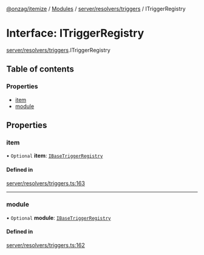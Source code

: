 [@onzag/itemize](../README.md) / [Modules](../modules.md) / [server/resolvers/triggers](../modules/server_resolvers_triggers.md) / ITriggerRegistry

# Interface: ITriggerRegistry

[server/resolvers/triggers](../modules/server_resolvers_triggers.md).ITriggerRegistry

## Table of contents

### Properties

- [item](server_resolvers_triggers.ITriggerRegistry.md#item)
- [module](server_resolvers_triggers.ITriggerRegistry.md#module)

## Properties

### item

• `Optional` **item**: [`IBaseTriggerRegistry`](server_resolvers_triggers.IBaseTriggerRegistry.md)

#### Defined in

[server/resolvers/triggers.ts:163](https://github.com/onzag/itemize/blob/5c2808d3/server/resolvers/triggers.ts#L163)

___

### module

• `Optional` **module**: [`IBaseTriggerRegistry`](server_resolvers_triggers.IBaseTriggerRegistry.md)

#### Defined in

[server/resolvers/triggers.ts:162](https://github.com/onzag/itemize/blob/5c2808d3/server/resolvers/triggers.ts#L162)
